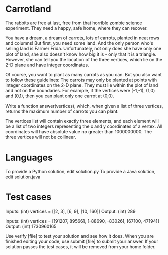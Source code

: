 Carrotland
==========

The rabbits are free at last, free from that horrible zombie science experiment. They need a happy, safe home, where they can recover.

You have a dream, a dream of carrots, lots of carrots, planted in neat rows and columns! But first, you need some land. And the only person who's selling land is Farmer Frida. Unfortunately, not only does she have only one plot of land, she also doesn't know how big it is - only that it is a triangle. However, she can tell you the location of the three vertices, which lie on the 2-D plane and have integer coordinates.

Of course, you want to plant as many carrots as you can. But you also want to follow these guidelines: The carrots may only be planted at points with integer coordinates on the 2-D plane. They must lie within the plot of land and not on the boundaries. For example, if the vertices were (-1,-1), (1,0) and (0,1), then you can plant only one carrot at (0,0).

Write a function answer(vertices), which, when given a list of three vertices, returns the maximum number of carrots you can plant.

The vertices list will contain exactly three elements, and each element will be a list of two integers representing the x and y coordinates of a vertex. All coordinates will have absolute value no greater than 1000000000. The three vertices will not be collinear.

Languages
=========

To provide a Python solution, edit solution.py
To provide a Java solution, edit solution.java

Test cases
==========

Inputs:
    (int) vertices = [[2, 3], [6, 9], [10, 160]]
Output:
    (int) 289

Inputs:
    (int) vertices = [[91207, 89566], [-88690, -83026], [67100, 47194]]
Output:
    (int) 1730960165

Use verify [file] to test your solution and see how it does. When you are finished editing your code, use submit [file] to submit your answer. If your solution passes the test cases, it will be removed from your home folder.